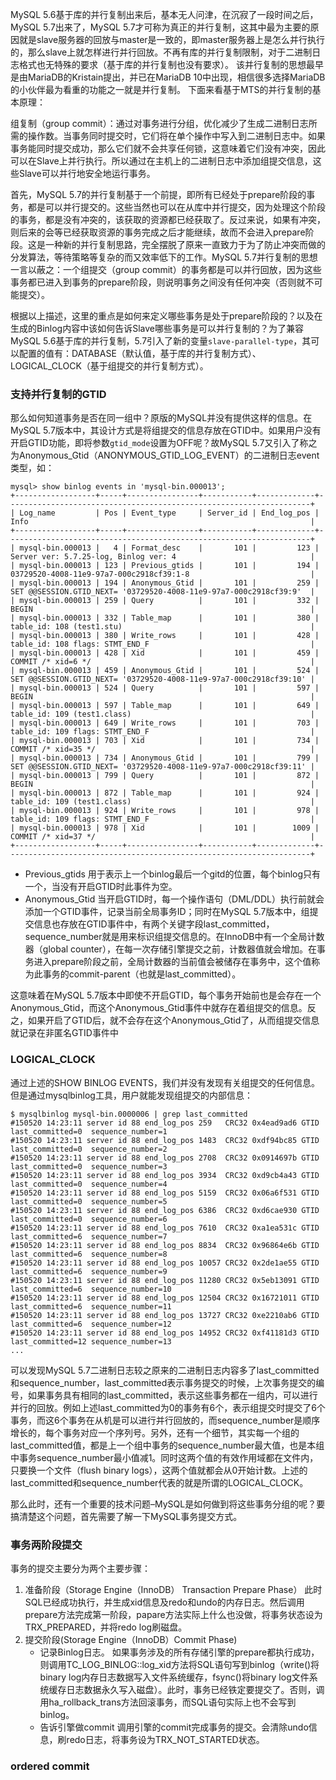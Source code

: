 MySQL 5.6基于库的并行复制出来后，基本无人问津，在沉寂了一段时间之后，MySQL 5.7出来了，MySQL 5.7才可称为真正的并行复制，这其中最为主要的原因就是slave服务器的回放与master是一致的，即master服务器上是怎么并行执行的，那么slave上就怎样进行并行回放。不再有库的并行复制限制，对于二进制日志格式也无特殊的要求（基于库的并行复制也没有要求）。
该并行复制的思想最早是由MariaDB的Kristain提出，并已在MariaDB 10中出现，相信很多选择MariaDB的小伙伴最为看重的功能之一就是并行复制。
下面来看基于MTS的并行复制的基本原理：

组复制（group commit）：通过对事务进行分组，优化减少了生成二进制日志所需的操作数。当事务同时提交时，它们将在单个操作中写入到二进制日志中。如果事务能同时提交成功，那么它们就不会共享任何锁，这意味着它们没有冲突，因此可以在Slave上并行执行。所以通过在主机上的二进制日志中添加组提交信息，这些Slave可以并行地安全地运行事务。

首先，MySQL 5.7的并行复制基于一个前提，即所有已经处于prepare阶段的事务，都是可以并行提交的。这些当然也可以在从库中并行提交，因为处理这个阶段的事务，都是没有冲突的，该获取的资源都已经获取了。反过来说，如果有冲突，则后来的会等已经获取资源的事务完成之后才能继续，故而不会进入prepare阶段。这是一种新的并行复制思路，完全摆脱了原来一直致力于为了防止冲突而做的分发算法，等待策略等复杂的而又效率低下的工作。MySQL 5.7并行复制的思想一言以蔽之：一个组提交（group commit）的事务都是可以并行回放，因为这些事务都已进入到事务的prepare阶段，则说明事务之间没有任何冲突（否则就不可能提交）。

根据以上描述，这里的重点是如何来定义哪些事务是处于prepare阶段的？以及在生成的Binlog内容中该如何告诉Slave哪些事务是可以并行复制的？为了兼容MySQL 5.6基于库的并行复制，5.7引入了新的变量`slave-parallel-type`，其可以配置的值有：DATABASE（默认值，基于库的并行复制方式）、LOGICAL_CLOCK（基于组提交的并行复制方式）。

### 支持并行复制的GTID
那么如何知道事务是否在同一组中？原版的MySQL并没有提供这样的信息。在MySQL 5.7版本中，其设计方式是将组提交的信息存放在GTID中。如果用户没有开启GTID功能，即将参数`gtid_mode`设置为OFF呢？故MySQL 5.7又引入了称之为Anonymous_Gtid（ANONYMOUS_GTID_LOG_EVENT）的二进制日志event类型，如：
```
mysql> show binlog events in 'mysql-bin.000013';
+------------------+-----+----------------+-----------+-------------+--------------------------------------------------------------------+
| Log_name         | Pos | Event_type     | Server_id | End_log_pos | Info                                                               |
+------------------+-----+----------------+-----------+-------------+--------------------------------------------------------------------+
| mysql-bin.000013 |   4 | Format_desc    |       101 |         123 | Server ver: 5.7.25-log, Binlog ver: 4                              |
| mysql-bin.000013 | 123 | Previous_gtids |       101 |         194 | 03729520-4008-11e9-97a7-000c2918cf39:1-8                           |
| mysql-bin.000013 | 194 | Anonymous_Gtid |       101 |         259 | SET @@SESSION.GTID_NEXT= '03729520-4008-11e9-97a7-000c2918cf39:9'  |
| mysql-bin.000013 | 259 | Query          |       101 |         332 | BEGIN                                                              |
| mysql-bin.000013 | 332 | Table_map      |       101 |         380 | table_id: 108 (test1.stu)                                          |
| mysql-bin.000013 | 380 | Write_rows     |       101 |         428 | table_id: 108 flags: STMT_END_F                                    |
| mysql-bin.000013 | 428 | Xid            |       101 |         459 | COMMIT /* xid=6 */                                                 |
| mysql-bin.000013 | 459 | Anonymous_Gtid |       101 |         524 | SET @@SESSION.GTID_NEXT= '03729520-4008-11e9-97a7-000c2918cf39:10' |
| mysql-bin.000013 | 524 | Query          |       101 |         597 | BEGIN                                                              |
| mysql-bin.000013 | 597 | Table_map      |       101 |         649 | table_id: 109 (test1.class)                                        |
| mysql-bin.000013 | 649 | Write_rows     |       101 |         703 | table_id: 109 flags: STMT_END_F                                    |
| mysql-bin.000013 | 703 | Xid            |       101 |         734 | COMMIT /* xid=35 */                                                |
| mysql-bin.000013 | 734 | Anonymous_Gtid |       101 |         799 | SET @@SESSION.GTID_NEXT= '03729520-4008-11e9-97a7-000c2918cf39:11' |
| mysql-bin.000013 | 799 | Query          |       101 |         872 | BEGIN                                                              |
| mysql-bin.000013 | 872 | Table_map      |       101 |         924 | table_id: 109 (test1.class)                                        |
| mysql-bin.000013 | 924 | Write_rows     |       101 |         978 | table_id: 109 flags: STMT_END_F                                    |
| mysql-bin.000013 | 978 | Xid            |       101 |        1009 | COMMIT /* xid=37 */                                                |
+------------------+-----+----------------+-----------+-------------+--------------------------------------------------------------------+
```
- Previous_gtids
    用于表示上一个binlog最后一个gitd的位置，每个binlog只有一个，当没有开启GTID时此事件为空。
- Anonymous_Gtid
    当开启GTID时，每一个操作语句（DML/DDL）执行前就会添加一个GTID事件，记录当前全局事务ID；同时在MySQL 5.7版本中，组提交信息也存放在GTID事件中，有两个关键字段last_committed，sequence_number就是用来标识组提交信息的。在InnoDB中有一个全局计数器（global counter），在每一次存储引擎提交之前，计数器值就会增加。在事务进入prepare阶段之前，全局计数器的当前值会被储存在事务中，这个值称为此事务的commit-parent（也就是last_committed）。

这意味着在MySQL 5.7版本中即使不开启GTID，每个事务开始前也是会存在一个Anonymous_Gtid，而这个Anonymous_Gtid事件中就存在着组提交的信息。反之，如果开启了GTID后，就不会存在这个Anonymous_Gtid了，从而组提交信息就记录在非匿名GTID事件中

### LOGICAL_CLOCK
通过上述的SHOW BINLOG EVENTS，我们并没有发现有关组提交的任何信息。但是通过mysqlbinlog工具，用户就能发现组提交的内部信息：
```
$ mysqlbinlog mysql-bin.0000006 | grep last_committed
#150520 14:23:11 server id 88 end_log_pos 259   CRC32 0x4ead9ad6 GTID last_committed=0  sequence_number=1
#150520 14:23:11 server id 88 end_log_pos 1483  CRC32 0xdf94bc85 GTID last_committed=0  sequence_number=2
#150520 14:23:11 server id 88 end_log_pos 2708  CRC32 0x0914697b GTID last_committed=0  sequence_number=3
#150520 14:23:11 server id 88 end_log_pos 3934  CRC32 0xd9cb4a43 GTID last_committed=0  sequence_number=4
#150520 14:23:11 server id 88 end_log_pos 5159  CRC32 0x06a6f531 GTID last_committed=0  sequence_number=5
#150520 14:23:11 server id 88 end_log_pos 6386  CRC32 0xd6cae930 GTID last_committed=0  sequence_number=6
#150520 14:23:11 server id 88 end_log_pos 7610  CRC32 0xa1ea531c GTID last_committed=6  sequence_number=7
#150520 14:23:11 server id 88 end_log_pos 8834  CRC32 0x96864e6b GTID last_committed=6  sequence_number=8
#150520 14:23:11 server id 88 end_log_pos 10057 CRC32 0x2de1ae55 GTID last_committed=6  sequence_number=9
#150520 14:23:11 server id 88 end_log_pos 11280 CRC32 0x5eb13091 GTID last_committed=6  sequence_number=10
#150520 14:23:11 server id 88 end_log_pos 12504 CRC32 0x16721011 GTID last_committed=6  sequence_number=11
#150520 14:23:11 server id 88 end_log_pos 13727 CRC32 0xe2210ab6 GTID last_committed=6  sequence_number=12
#150520 14:23:11 server id 88 end_log_pos 14952 CRC32 0xf41181d3 GTID last_committed=12 sequence_number=13
...
```
可以发现MySQL 5.7二进制日志较之原来的二进制日志内容多了last_committed和sequence_number，last_committed表示事务提交的时候，上次事务提交的编号，如果事务具有相同的last_committed，表示这些事务都在一组内，可以进行并行的回放。例如上述last_committed为0的事务有6个，表示组提交时提交了6个事务，而这6个事务在从机是可以进行并行回放的，而sequence_number是顺序增长的，每个事务对应一个序列号。另外，还有一个细节，其实每一个组的last_committed值，都是上一个组中事务的sequence_number最大值，也是本组中事务sequence_number最小值减1。同时这两个值的有效作用域都在文件内，只要换一个文件（flush binary logs），这两个值就都会从0开始计数。上述的last_committed和sequence_number代表的就是所谓的LOGICAL_CLOCK。

那么此时，还有一个重要的技术问题–MySQL是如何做到将这些事务分组的呢？要搞清楚这个问题，首先需要了解一下MySQL事务提交方式。

### 事务两阶段提交
事务的提交主要分为两个主要步骤：
1. 准备阶段（Storage Engine（InnoDB） Transaction Prepare Phase）
    此时SQL已经成功执行，并生成xid信息及redo和undo的内存日志。然后调用prepare方法完成第一阶段，papare方法实际上什么也没做，将事务状态设为TRX_PREPARED，并将redo log刷磁盘。
2. 提交阶段(Storage Engine（InnoDB）Commit Phase)
    - 记录Binlog日志。
        如果事务涉及的所有存储引擎的prepare都执行成功，则调用TC_LOG_BINLOG::log_xid方法将SQL语句写到binlog（write()将binary log内存日志数据写入文件系统缓存，fsync()将binary log文件系统缓存日志数据永久写入磁盘）。此时，事务已经铁定要提交了。否则，调用ha_rollback_trans方法回滚事务，而SQL语句实际上也不会写到binlog。
    - 告诉引擎做commit
        调用引擎的commit完成事务的提交。会清除undo信息，刷redo日志，将事务设为TRX_NOT_STARTED状态。

### ordered commit
